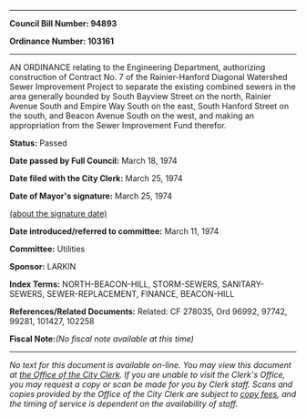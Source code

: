 

********

**Council Bill Number: 94893**
   
**Ordinance Number: 103161**
********

 AN ORDINANCE relating to the Engineering Department, authorizing construction of Contract No. 7 of the Rainier-Hanford Diagonal Watershed Sewer Improvement Project to separate the existing combined sewers in the area generally bounded by South Bayview Street on the north, Rainier Avenue South and Empire Way South on the east, South Hanford Street on the south, and Beacon Avenue South on the west, and making an appropriation from the Sewer Improvement Fund therefor.

**Status:** Passed
   
**Date passed by Full Council:** March 18, 1974
   
**Date filed with the City Clerk:** March 25, 1974
   
**Date of Mayor's signature:** March 25, 1974
   
[(about the signature date)](/~public/approvaldate.htm)
   
   
   
**Date introduced/referred to committee:** March 11, 1974
   
**Committee:** Utilities
   
**Sponsor:** LARKIN
   
   
**Index Terms:** NORTH-BEACON-HILL, STORM-SEWERS, SANITARY-SEWERS, SEWER-REPLACEMENT, FINANCE, BEACON-HILL

**References/Related Documents:** Related: CF 278035, Ord 96992, 97742, 99281, 101427, 102258

**Fiscal Note:**_(No fiscal note available at this time)_
********

_No text for this document is available on-line. You may view this document at [the Office of the City Clerk](http://www.seattle.gov/leg/clerk/contactUs.htm). If you are unable to visit the Clerk's Office, you may request a copy or scan be made for you by Clerk staff. Scans and copies provided by the Office of the City Clerk are subject to [copy fees](http://clerk.seattle.gov/~public/clerkfees.htm), and the timing of service is dependent on the availability of staff._

